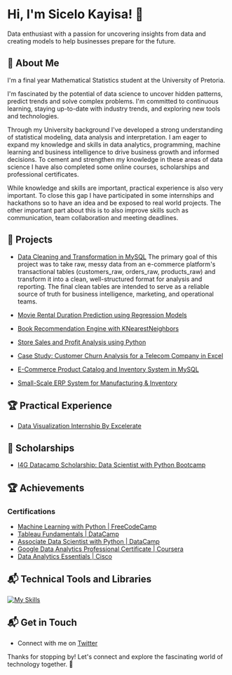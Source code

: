 # Hi, I'm Sicelo Kayisa! 👋

Data enthusiast with a passion for uncovering insights from data and
creating models to help businesses prepare for the future.

## 🚀 About Me

I'm a final year Mathematical Statistics student at the
University of Pretoria.

I'm fascinated by the potential of data science to uncover hidden patterns,
predict trends and solve complex problems. I'm committed to continuous learning,
staying up-to-date with industry trends, and exploring new tools and technologies.

Through my University background I've developed a strong understanding of
statistical modeling,
data analysis and interpretation. I am eager to expand my knowledge and skills
in data analytics, programming, machine learning and business intelligence to drive
business growth and informed decisions. To cement and strengthen my knowledge
in these areas of data science I have also completed some online
courses, scholarships and professional certificates.

While knowledge and skills are important, practical experience is also very
important. To close this gap I have participated in some internships and
hackathons so to have an idea and be exposed to real world
projects. The other important part about this is to also improve skills such as communication,
 team collaboration and meeting deadlines.

## 🎯 Projects

* [Data Cleaning and Transformation in MySQL](https://github.com/SiceloKayisa/My-Data-Analytics-Projects/tree/main/Data%20Cleaning%20and%20Transformation%20in%20MySQL%20Workbench)
 The primary goal of this project was to take raw, messy data from an e-commerce platform's transactional tables (customers_raw, orders_raw, products_raw) and transform it into a clean, well-structured format for analysis and reporting. The final clean tables are intended to serve as a reliable source of truth for business intelligence, marketing, and operational teams.
 
* [Movie Rental Duration Prediction using Regression Models](https://github.com/SiceloKayisa/My-Data-Science-and-Machine-Learning-Projects/tree/main/Movie%20Rental%20Duration%20Prediction)
* [Book Recommendation Engine with KNearestNeighbors](https://github.com/SiceloKayisa/My-Data-Science-and-Machine-Learning-Projects/blob/main/Book%20Recommendation%20with%20KNearestNeighbors/README.md)
* [Store Sales and Profit Analysis using Python](https://github.com/SiceloKayisa/My-Data-Analytics-Projects/tree/main/Store%20Sales%20And%20Profit%20Analysis%20with%20Python)
* [Case Study: Customer Churn Analysis for a Telecom Company in Excel](https://github.com/SiceloKayisa/My-Data-Analytics-Projects/tree/main/Analyzing%20Customer%20Churn%20in%20Excel)
* [E-Commerce Product Catalog and Inventory System in MySQL](https://github.com/SiceloKayisa/My-Data-Analytics-Projects/tree/main/E-Commerce%20Product%20Catalog%20and%20Inventory%20System)
* [Small-Scale ERP System for Manufacturing & Inventory](https://github.com/SiceloKayisa/My-Data-Analytics-Projects/tree/main/Small-Scale%20ERP%20System%20for%20Manufacturing%20%26%20Inventory)

## 🏆 Practical Experience

* [Data Visualization Internship By Excelerate](https://github.com/SiceloKayisa/Practical-Experience/tree/main/Data%20Visualization%20Internship%20by%20Excelerate)

## 🚀 Scholarships

* [I4G Datacamp Scholarship: Data Scientist with Python Bootcamp](https://github.com/SiceloKayisa/Scholarships-and-Awards/tree/main/I4G%20DataCamp%20Scholarship)

## 🏆 Achievements

### Certifications

* [Machine Learning with Python | FreeCodeCamp](https://freecodecamp.org/certification/fcc0b81793b-27e3-4ebd-b0d2-f76d0ba9b847/machine-learning-with-python-v7)
* [Tableau Fundamentals | DataCamp](https://github.com/SiceloKayisa/DataCamp-Coursework/tree/main/Tableau%20Fundamentals)
* [Associate Data Scientist with Python | DataCamp](https://github.com/SiceloKayisa/DataCamp-Coursework/tree/main/Associate%20Data%20Scientist%20with%20Python%20Career%20Track)
* [Google Data Analytics Professional Certificate | Coursera](https://github.com/SiceloKayisa/My-Certifications/blob/main/Google%20Data%20Analytics%20Professional%20Certificate.pdf)
* [Data Analytics Essentials | Cisco](https://github.com/SiceloKayisa/My-Certifications/blob/main/Data_Analytics_Essentials_Badge.pdf)
  
## 📬 Technical Tools and Libraries

[![My Skills](https://skillicons.dev/icons?i=py,sklearn,r,mysql,stackoverflow,git,vscode,github,tensorflow)](https://skillicons.dev)

## 📬 Get in Touch

* Connect with me on [Twitter](https://twitter.com/SceloMnguni7)

Thanks for stopping by! Let's connect and explore the fascinating world of
technology together. 🚀


















